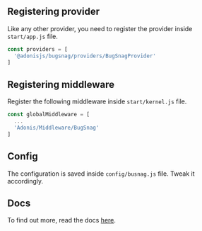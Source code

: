 ## Registering provider

Like any other provider, you need to register the provider inside `start/app.js` file.

```js
const providers = [
  '@adonisjs/bugsnag/providers/BugSnagProvider'
]
```

## Registering middleware

Register the following middleware inside `start/kernel.js` file.

```js
const globalMiddleware = [
  ...
  'Adonis/Middleware/BugSnag'
]
```

## Config

The configuration is saved inside `config/busnag.js` file. Tweak it accordingly.

## Docs

To find out more, read the docs [here](https://github.com/stitchng/adonis-bugsnag).
